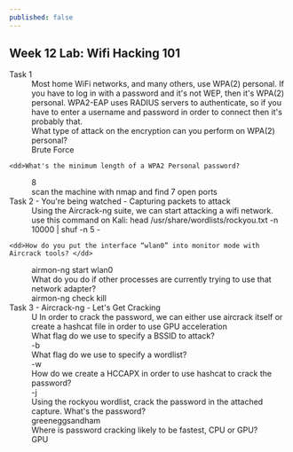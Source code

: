 ```yaml
---
published: false
---
```


## Week 12 Lab: Wifi Hacking 101

<dl>
  <dt>Task 1</dt>
  <dd>Most home WiFi networks, and many others, use WPA(2) personal. If you have to log in with a password and it's not WEP, then it's WPA(2) personal. WPA2-EAP uses RADIUS servers to authenticate, so if you have to enter a username and password in order to connect then it's probably that.</dd>
  <dd> What type of attack on the encryption can you perform on WPA(2) personal?</dd>
    <dd>Brute Force</dd>
  
    <dd>What's the minimum length of a WPA2 Personal password?
</dd>
    <dd>8</dd>
  
  <dd> scan the machine with nmap and find 7 open ports </dd>
  <dt>Task 2 - You're being watched - Capturing packets to attack</dt>
  <dd>Using the Aircrack-ng suite, we can start attacking a wifi network.</dd>
  <dd> use this command on Kali: head /usr/share/wordlists/rockyou.txt -n 10000 | shuf -n 5 -</dd>
  
    <dd>How do you put the interface “wlan0” into monitor mode with Aircrack tools? </dd>
  
  <dd> airmon-ng start wlan0</dd>

  <dd>What do you do if other processes are currently trying to use that network adapter? 
</dd>
  <dd>airmon-ng check kill</dd>
  
  
  <dt>Task 3 - Aircrack-ng - Let's Get Cracking</dt>
  <dd> U
In order to crack the password, we can either use aircrack itself or create a hashcat file in order to use GPU acceleration</dd>
 
  <dd>What flag do we use to specify a BSSID to attack?
</dd>
  <dd>-b</dd>
 
  <dd>What flag do we use to specify a wordlist?</dd>

  <dd>-w</dd>
  <dd>How do we create a HCCAPX in order to use hashcat to crack the password?
</dd>
 
  <dd>-j</dd>
 
  <dd>Using the rockyou wordlist, crack the password in the attached capture. What's the password?
</dd>

  <dd>greeneggsandham</dd>
 
  <dd>Where is password cracking likely to be fastest, CPU or GPU?
</dd>

  <dd>GPU</dd>
  
  
  
 
 
</dl>